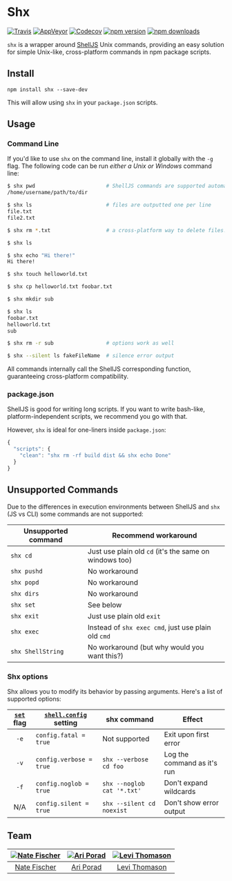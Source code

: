 # Shx

[![Travis](https://img.shields.io/travis/shelljs/shx/master.svg?style=flat-square&label=unix)](https://travis-ci.org/shelljs/shx)
[![AppVeyor](https://img.shields.io/appveyor/ci/ariporad/shx/master.svg?style=flat-square&label=windows)](https://ci.appveyor.com/project/ariporad/shx/branch/master)
[![Codecov](https://img.shields.io/codecov/c/github/shelljs/shx/master.svg?style=flat-square&label=coverage)](https://codecov.io/gh/shelljs/shx)
[![npm version](https://img.shields.io/npm/v/shx.svg?style=flat-square)](https://www.npmjs.com/package/shx)
[![npm downloads](https://img.shields.io/npm/dm/shx.svg?style=flat-square)](https://www.npmjs.com/package/shx)

`shx` is a wrapper around [ShellJS](https://github.com/shelljs/shelljs) Unix
commands, providing an easy solution for simple Unix-like, cross-platform
commands in npm package scripts.

## Install

```shell
npm install shx --save-dev
```
This will allow using `shx` in your `package.json` scripts.

## Usage

### Command Line

If you'd like to use `shx` on the command line, install it globally with the `-g` flag.
The following code can be run *either a Unix or Windows* command line:

```Bash
$ shx pwd                       # ShellJS commands are supported automatically
/home/username/path/to/dir

$ shx ls                        # files are outputted one per line
file.txt
file2.txt

$ shx rm *.txt                  # a cross-platform way to delete files!

$ shx ls

$ shx echo "Hi there!"
Hi there!

$ shx touch helloworld.txt

$ shx cp helloworld.txt foobar.txt

$ shx mkdir sub

$ shx ls
foobar.txt
helloworld.txt
sub

$ shx rm -r sub                 # options work as well

$ shx --silent ls fakeFileName  # silence error output
```

All commands internally call the ShellJS corresponding function, guaranteeing
cross-platform compatibility.

### package.json

ShellJS is good for writing long scripts. If you want to write bash-like,
platform-independent scripts, we recommend you go with that.

However, `shx` is ideal for one-liners inside `package.json`:

```javascript
{
  "scripts": {
    "clean": "shx rm -rf build dist && shx echo Done"
  }
}
```

## Unsupported Commands

Due to the differences in execution environments between ShellJS and `shx` (JS vs CLI) some commands are not supported:

| Unsupported command | Recommend workaround |
| ------------------- | -------------------- |
| `shx cd`            | Just use plain old `cd` (it's the same on windows too) |
| `shx pushd`         | No workaround |
| `shx popd`          | No workaround |
| `shx dirs`          | No workaround |
| `shx set`           | See below |
| `shx exit`          | Just use plain old `exit` |
| `shx exec`          | Instead of `shx exec cmd`, just use plain old `cmd` |
| `shx ShellString`   | No workaround (but why would you want this?) |

### Shx options

Shx allows you to modify its behavior by passing arguments. Here's a list of
supported options:

| [`set`](https://github.com/shelljs/shelljs#setoptions) flag | [`shell.config`](https://github.com/shelljs/shelljs#configuration) setting | shx command | Effect |
|:---:| --- | --- | --- |
| `-e` | `config.fatal = true` | Not supported | Exit upon first error |
| `-v` | `config.verbose = true` | `shx --verbose cd foo` | Log the command as it's run |
| `-f` | `config.noglob = true` | `shx --noglob cat '*.txt'` | Don't expand wildcards |
| N/A | `config.silent = true` | `shx --silent cd noexist` | Don't show error output |

## Team

| [![Nate Fischer](https://avatars.githubusercontent.com/u/5801521?s=130)](https://github.com/nfischer) | [![Ari Porad](https://avatars1.githubusercontent.com/u/1817508?v=3&s=130)](http://github.com/ariporad) | [![Levi Thomason](https://avatars1.githubusercontent.com/u/5067638?v=3&s=130)](https://github.com/levithomason) |
|:---:|:---:|:---:|
| [Nate Fischer](https://github.com/nfischer) | [Ari Porad](http://github.com/ariporad) | [Levi Thomason](https://github.com/levithomason) |
